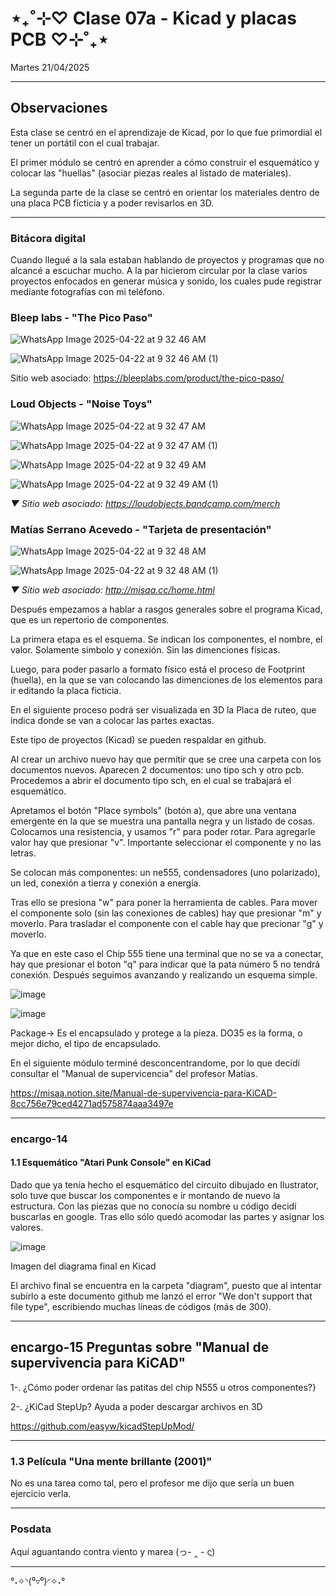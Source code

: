 # ⋆₊˚⊹♡ Clase 07a - Kicad y placas PCB ♡⊹˚₊⋆

Martes 21/04/2025

***

## Observaciones

Esta clase se centró en el aprendizaje de Kicad, por lo que fue primordial el tener un portátil con el cual trabajar.

El primer módulo se centró en aprender a cómo construir el esquemático y colocar las "huellas" (asociar piezas reales al listado de materiales).

La segunda parte de la clase se centró en orientar los materiales dentro de una placa PCB ficticia y a poder revisarlos en 3D.

***

### Bitácora digital

Cuando llegué a la sala estaban hablando de proyectos y programas que no alcancé a escuchar mucho. A la par hicierom circular por la clase varios proyectos enfocados en generar música y sonido, los cuales pude registrar mediante fotografías con mi teléfono.

### Bleep labs - "The Pico Paso"

![WhatsApp Image 2025-04-22 at 9 32 46 AM](https://github.com/user-attachments/assets/3b5edad9-1c76-4d5f-a6fe-d986e128c815)

![WhatsApp Image 2025-04-22 at 9 32 46 AM (1)](https://github.com/user-attachments/assets/6740cae8-6caf-4e10-816a-b072130bb96a)

Sitio web asociado: <https://bleeplabs.com/product/the-pico-paso/>

### Loud Objects - "Noise Toys"

![WhatsApp Image 2025-04-22 at 9 32 47 AM](https://github.com/user-attachments/assets/ed01f290-bd0a-4aa0-aa67-b771a06f4842)

![WhatsApp Image 2025-04-22 at 9 32 47 AM (1)](https://github.com/user-attachments/assets/0a0ae4f6-4e2b-4f81-9c20-5d57fc69e416)

![WhatsApp Image 2025-04-22 at 9 32 49 AM](https://github.com/user-attachments/assets/b0d29e64-3aee-4258-b791-250bd2e9760b)

![WhatsApp Image 2025-04-22 at 9 32 49 AM (1)](https://github.com/user-attachments/assets/9c2cca9e-2406-4ab5-9a65-aa09307756c0)

_▼ Sitio web asociado: <https://loudobjects.bandcamp.com/merch>_

### Matías Serrano Acevedo - "Tarjeta de presentación"

![WhatsApp Image 2025-04-22 at 9 32 48 AM](https://github.com/user-attachments/assets/e7eeb9a0-9add-4826-b6cf-022a932e0a20)

![WhatsApp Image 2025-04-22 at 9 32 48 AM (1)](https://github.com/user-attachments/assets/1ac94898-b72a-4ec2-aab6-6ebe95be71d8)

_▼ Sitio web asociado: <http://misaa.cc/home.html>_

Después empezamos a hablar a rasgos generales sobre el programa Kicad, que es un repertorio de componentes.

La primera etapa es el esquema. Se indican los componentes, el nombre, el valor. Solamente simbolo y conexión. Sin las dimenciones físicas.

Luego, para poder pasarlo a formato físico está el proceso de Footprint (huella), en la que se van colocando las dimenciones de los elementos para ir editando la placa ficticia.

En el siguiente proceso podrá ser visualizada en 3D la Placa de ruteo, que indica donde se van a colocar las partes exactas.

Este tipo de proyectos (Kicad) se pueden respaldar en github.

Al crear un archivo nuevo hay que permitir que se cree una carpeta con los documentos nuevos.
Aparecen 2 documentos: uno tipo sch y otro pcb. Procedemos a abrir el documento tipo sch, en el cual se trabajará el esquemático.

Apretamos el botón "Place symbols" (botón a), que abre una ventana emergente en la que se muestra una pantalla negra y un listado de cosas. Colocamos una resistencia, y usamos "r" para poder rotar. Para agregarle valor hay que presionar "v". Importante seleccionar el componente y no las letras.

Se colocan más componentes: un ne555, condensadores (uno polarizado), un led, conexión a tierra y conexión a energía.

Tras ello se presiona "w" para poner la herramienta de cables. Para mover el componente solo (sin las conexiones de cables) hay que presionar "m" y moverlo. Para trasladar el componente con el cable hay que precionar "g" y moverlo.

Ya que en este caso el Chip 555 tiene una terminal que no se va a conectar, hay que presionar el boton "q" para indicar que la pata número 5 no tendrá conexión. Después seguimos avanzando y realizando un esquema simple.

![image](https://github.com/user-attachments/assets/f4f262c6-3bb1-4873-951d-807e0c5dda59)

![image](https://github.com/user-attachments/assets/5c025e70-b67c-4716-b859-4b0b59735c3a)

Package-> Es el encapsulado y protege a la pieza. DO35 es la forma, o mejor dicho, el tipo de encapsulado.

En el siguiente módulo terminé desconcentrandome, por lo que decidí consultar el "Manual de supervicencia" del profesor Matías.

<https://misaa.notion.site/Manual-de-supervivencia-para-KiCAD-8cc756e79ced4271ad575874aaa3497e>

***

### encargo-14

#### 1.1 Esquemático "Atari Punk Console" en KiCad

Dado que ya tenía hecho el esquemático del circuito dibujado en Ilustrator, solo tuve que buscar los componentes e ir montando de nuevo la estructura. Con las piezas que no conocía su nombre u código decidí buscarlas en google. Tras ello sólo quedó acomodar las partes y asignar los valores.

![image](https://github.com/user-attachments/assets/a4d9139a-9d36-4ed3-a2d9-b81be012ac17)

Imagen del diagrama final en Kicad

El archivo final se encuentra en la carpeta "diagram", puesto que al intentar subirlo a este documento github me lanzó el error "We don't support that file type", escribiendo muchas líneas de códigos (más de 300).

***

## encargo-15 Preguntas sobre "Manual de supervivencia para KiCAD"

1-. ¿Cómo poder ordenar las patitas del chip N555 u otros componentes?}

2-. ¿KiCad StepUp? Ayuda a poder descargar archivos en 3D

<https://github.com/easyw/kicadStepUpMod/>

***

### 1.3 Película "Una mente brillante (2001)"

No es una tarea como tal, pero el profesor me dijo que sería un buen ejercicio verla.

***

### Posdata

Aquí aguantando contra viento y marea (っ- ‸ - ς)

***

°˖✧◝(⁰▿⁰)◜✧˖°
